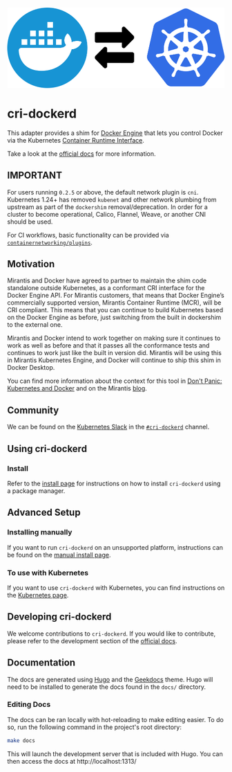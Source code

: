 <p align="center">
  <img src="docs/static/images/logo.svg" alt="docker and kubernetes interact"/>
</p>

# cri-dockerd

This adapter provides a shim for [Docker Engine](https://docs.docker.com/engine/)
that lets you control Docker via the
Kubernetes [Container Runtime Interface](https://github.com/kubernetes/cri-api#readme).

Take a look at the [official docs](https://mirantis.github.io/cri-dockerd/) for more information.

## IMPORTANT

For users running `0.2.5` or above, the default network plugin is `cni`. Kubernetes 1.24+ has removed `kubenet` and
other network plumbing from upstream as part of the `dockershim` removal/deprecation. In order for a cluster to become
operational, Calico, Flannel, Weave, or another CNI should be used.

For CI workflows, basic functionality can be provided via [`containernetworking/plugins`](https://github.com/containernetworking/plugins).

## Motivation

Mirantis and Docker have agreed to partner to maintain the shim code standalone outside Kubernetes, as a conformant CRI
interface for the Docker Engine API. For Mirantis customers, that means that Docker Engine’s commercially supported
version, Mirantis Container Runtime (MCR), will be CRI compliant. This means that you can continue to build Kubernetes
based on the Docker Engine as before, just switching from the built in dockershim to the external one.

Mirantis and Docker intend to work together on making sure it continues to work as well as before and that it
passes all the conformance tests and continues to work just like the built in version did. Mirantis will be using
this in Mirantis Kubernetes Engine, and Docker will continue to ship this shim in Docker Desktop.

You can find more information about the context for this
tool in [Don't Panic: Kubernetes and Docker](https://blog.k8s.io/2020/12/02/dont-panic-kubernetes-and-docker/)
and on the Mirantis
[blog](https://www.mirantis.com/blog/mirantis-to-take-over-support-of-kubernetes-dockershim-2/).

## Community

We can be found on the [Kubernetes Slack](https://communityinviter.com/apps/kubernetes/community) in the [`#cri-dockerd`](https://kubernetes.slack.com/messages/cri-dockerd) channel.

## Using cri-dockerd

### Install

Refer to the [install page](https://mirantis.github.io/cri-dockerd/usage/install/) for instructions on how to install `cri-dockerd` using a package manager.

## Advanced Setup

### Installing manually

If you want to run `cri-dockerd` on an unsupported platform, instructions can be found on the [manual install page](https://mirantis.github.io/cri-dockerd/usage/manual-install/).

### To use with Kubernetes

If you want to use `cri-dockerd` with Kubernetes, you can find instructions on the [Kubernetes page](https://mirantis.github.io/cri-dockerd/usage/kubernetes/).

## Developing cri-dockerd

We welcome contributions to `cri-dockerd`. If you would like to contribute, please refer to the development section of the [official docs](https://mirantis.github.io/cri-dockerd/development/).

## Documentation

The docs are generated using [Hugo](https://gohugo.io/) and the [Geekdocs](https://themes.gohugo.io/hugo-geekdoc/) theme. Hugo will need to be installed to generate the docs found in the `docs/` directory.

### Editing Docs

The docs can be ran locally with hot-reloading to make editing easier. To do so, run the following command in the project's root directory:

```bash
make docs
```

This will launch the development server that is included with Hugo. You can then access the docs at http://localhost:1313/
